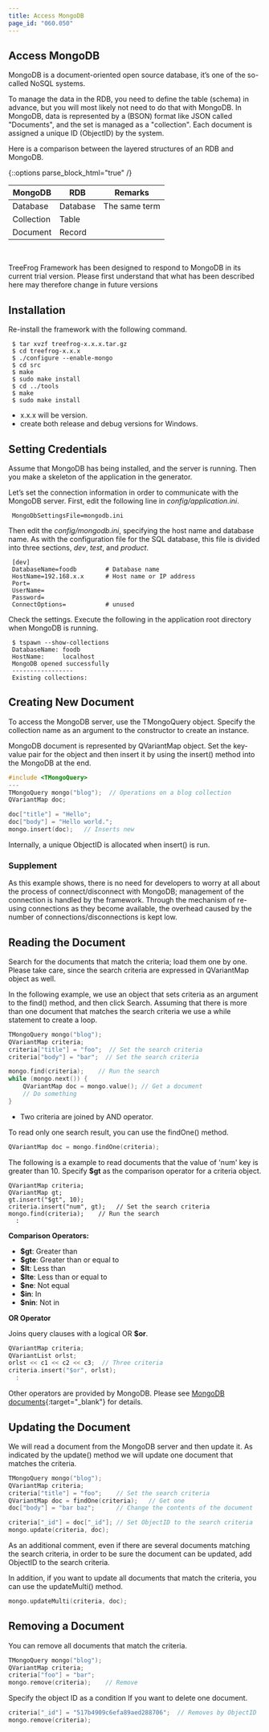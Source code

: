 ```yaml
---
title: Access MongoDB
page_id: "060.050"
---
```


## Access MongoDB

MongoDB is a document-oriented open source database, it’s one of the so-called NoSQL systems.

To manage the data in the RDB, you need to define the table (schema) in advance, but you will most likely not need to do that with MongoDB. In MongoDB, data is represented by a (BSON) format like JSON called "Documents", and the set is managed as a "collection". Each document is assigned a unique ID (ObjectID) by the system.

Here is a comparison between the layered structures of an RDB and MongoDB.

{::options parse_block_html="true" /}
<div class="table-div">

| MongoDB    | RDB      | Remarks       |
|------------|----------|---------------|
| Database   | Database | The same term |
| Collection | Table    |               |
| Document   | Record   |               |

</div><br>

TreeFrog Framework has been designed to respond to MongoDB in its current trial version. Please first understand that what has been described here may therefore change in future versions

## Installation

Re-install the framework with the following command.

```
 $ tar xvzf treefrog-x.x.x.tar.gz
 $ cd treefrog-x.x.x
 $ ./configure --enable-mongo
 $ cd src
 $ make
 $ sudo make install
 $ cd ../tools
 $ make
 $ sudo make install
```

- x.x.x will be version.
- create both release and debug versions for Windows.

## Setting Credentials

Assume that MongoDB has being installed, and the server is running. Then you make a skeleton of the application in the generator.

Let’s set the connection information in order to communicate with the MongoDB server. First, edit the following line in *config/application.ini*.

```
 MongoDbSettingsFile=mongodb.ini
``` 
 
Then edit the *config/mongodb.ini*, specifying the host name and database name. As with the configuration file for the SQL database, this file is divided into three sections, *dev*, *test*, and *product*.
 
```
 [dev]
 DatabaseName=foodb        # Database name
 HostName=192.168.x.x      # Host name or IP address
 Port=
 UserName=
 Password=                    
 ConnectOptions=           # unused
```

Check the settings. Execute the following in the application root directory when MongoDB is running.

```
 $ tspawn --show-collections
 DatabaseName: foodb
 HostName:     localhost
 MongoDB opened successfully
 -----------------
 Existing collections:
```

## Creating New Document

To access the MongoDB server, use the TMongoQuery object. Specify the collection name as an argument to the constructor to create an instance.

MongoDB document is represented by QVariantMap object. Set the key-value pair for the object and then insert it by using the insert() method into the MongoDB at the end.

```c++
#include <TMongoQuery>
---  
TMongoQuery mongo("blog");  // Operations on a blog collection
QVariantMap doc;

doc["title"] = "Hello";
doc["body"] = "Hello world.";
mongo.insert(doc);   // Inserts new
```

Internally, a unique ObjectID is allocated when insert() is run.

### Supplement

As this example shows, there is no need for developers to worry at all about the process of connect/disconnect with MongoDB; management of the connection is handled by the framework. Through the mechanism of re-using connections as they become available, the overhead caused by the number of connections/disconnections is kept low.
 
## Reading the Document

Search for the documents that match the criteria; load them one by one. Please take care, since the search criteria are expressed in QVariantMap object as well.

In the following example, we use an object that sets criteria as an argument to the find() method, and then click Search. Assuming that there is more than one document that matches the search criteria we use a while statement to create a loop.

```c++
TMongoQuery mongo("blog"); 
QVariantMap criteria;
criteria["title"] = "foo";  // Set the search criteria
criteria["body"] = "bar";  // Set the search criteria

mongo.find(criteria);    // Run the search
while (mongo.next()) {
    QVariantMap doc = mongo.value(); // Get a document
    // Do something
}
```
 
- Two criteria are joined by AND operator.

To read only one search result, you can use the findOne() method.

```c++
QVariantMap doc = mongo.findOne(criteria);
``` 

The following is a example to read documents that the value of 'num' key is greater than 10. Specify **$gt** as the comparison operator for a criteria object.

```
QVariantMap criteria;
QVariantMap gt;
gt.insert("$gt", 10);
criteria.insert("num", gt);   // Set the search criteria
mongo.find(criteria);    // Run the search
  :
```

**Comparison Operators:**

* **$gt**: Greater than
* **$gte**: Greater than or equal to
* **$lt**: Less than
* **$lte**: Less than or equal to
* **$ne**: Not equal
* **$in**: In
* **$nin**: Not in

**OR Operator**

Joins query clauses with a logical OR **$or**.

```c++
QVariantMap criteria;
QVariantList orlst;
orlst << c1 << c2 << c3;  // Three criteria
criteria.insert("$or", orlst);
  :
```

Other operators are provided by MongoDB. Please see [MongoDB documents](http://docs.mongodb.org/manual/reference/operator/nav-query/){:target="_blank"} for details.

## Updating the Document

We will read a document from the MongoDB server and then update it. As indicated by the update() method we will update one document that matches the criteria.

```c++
TMongoQuery mongo("blog"); 
QVariantMap criteria;
criteria["title"] = "foo";    // Set the search criteria
QVariantMap doc = findOne(criteria);   // Get one
doc["body"] = "bar baz";      // Change the contents of the document

criteria["_id"] = doc["_id"]; // Set ObjectID to the search criteria  
mongo.update(criteria, doc);
```

As an additional comment, even if there are several documents matching the search criteria, in order to be sure the document can be updated, add ObjectID to the search criteria.

In addition, if you want to update all documents that match the criteria, you can use the updateMulti() method.

```c++
mongo.updateMulti(criteria, doc);
```

## Removing a Document

You can remove all documents that match the criteria.

```c++
TMongoQuery mongo("blog");
QVariantMap criteria;
criteria["foo"] = "bar";
mongo.remove(criteria);    // Remove
```

Specify the object ID as a condition If you want to delete one document.

```c++
criteria["_id"] = "517b4909c6efa89aed288706";  // Removes by ObjectID
mongo.remove(criteria);
```